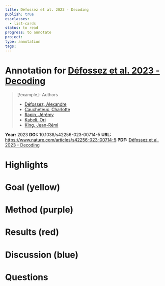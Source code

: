 ```yaml
---
title: Défossez et al. 2023 - Decoding
publish: true
cssclasses:
  - list-cards
status: to read
progress: to annotate
project:
type: annotation
tags:
---
```

# Annotation for [Défossez et al. 2023 - Decoding](Papers/References/D%C3%A9fossez%20et%20al.%202023%20-%20Decoding)

> [!example]- Authors
> - [Défossez, Alexandre](D%C3%A9fossez%2C%20Alexandre)
> - [Caucheteux, Charlotte](Caucheteux%2C%20Charlotte)
> - [Rapin, Jérémy](Rapin%2C%20J%C3%A9r%C3%A9my)
> - [Kabeli, Ori](Kabeli%2C%20Ori)
> - [King, Jean-Rémi](King%2C%20Jean-R%C3%A9mi)

**Year:** 2023
**DOI:** 10.1038/s42256-023-00714-5
**URL:** https://www.nature.com/articles/s42256-023-00714-5
**PDF:** [Défossez et al. 2023 - Decoding](Papers/PDFs/D%C3%A9fossez%20et%20al.%202023%20-%20Decoding%20speech%20perception%20from%20non-invasive%20brain%20recordings.pdf)

# Highlights


# Goal (yellow)


# Method (purple)


# Results (red)


# Discussion (blue)


# Questions

